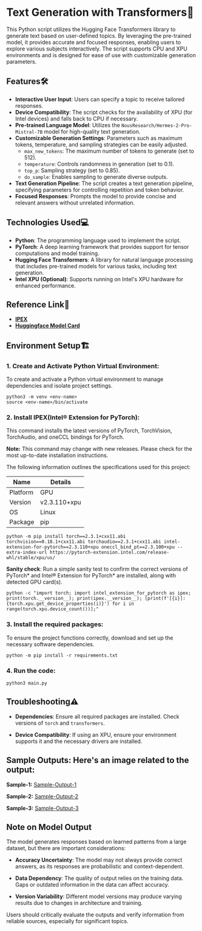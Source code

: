 # Text Generation with Transformers📝
This Python script utilizes the Hugging Face Transformers library to generate text based on user-defined topics. By leveraging the pre-trained model, it provides accurate and focused responses, enabling users to explore various subjects interactively. The script supports CPU and XPU environments and is designed for ease of use with customizable generation parameters.

## Features🛠️

- **Interactive User Input**: Users can specify a topic to receive tailored responses.
- **Device Compatibility**: The script checks for the availability of XPU (for Intel devices) and falls back to CPU if necessary.
- **Pre-trained Language Model**: Utilizes the `NousResearch/Hermes-2-Pro-Mistral-7B` model for high-quality text generation.
- **Customizable Generation Settings**: Parameters such as maximum tokens, temperature, and sampling strategies can be easily adjusted.
    - `max_new_tokens`: The maximum number of tokens to generate (set to 512).
    - `temperature`: Controls randomness in generation (set to 0.1).
    - `top_p`: Sampling strategy (set to 0.85).
    - `do_sample`: Enables sampling to generate diverse outputs.
- **Text Generation Pipeline**: The script creates a text generation pipeline, specifying parameters for controlling repetition and token behavior.
- **Focused Responses**: Prompts the model to provide concise and relevant answers without unrelated information.

## Technologies Used💻

- **Python**: The programming language used to implement the script.
- **PyTorch**: A deep learning framework that provides support for tensor computations and model training.
- **Hugging Face Transformers**: A library for natural language processing that includes pre-trained models for various tasks, including text generation.
- **Intel XPU (Optional)**: Supports running on Intel's XPU hardware for enhanced performance.

## Reference Link🔗

- **[IPEX](https://intel.github.io/intel-extension-for-pytorch/#installation?request=platform)**
- **[Huggingface Model Card](https://huggingface.co/NousResearch/Hermes-2-Pro-Mistral-7B)**

## Environment Setup🏗️

### 1. Create and Activate Python Virtual Environment: 
  To create and activate a Python virtual environment to manage dependencies and isolate project settings.
    
    python3 -m venv <env-name>
    source <env-name>/bin/activate

### 2. Install IPEX(Intel® Extension for PyTorch):
  This command installs the latest versions of PyTorch, TorchVision, TorchAudio, and oneCCL bindings for PyTorch.

**Note:** This command may change with new releases. Please check for the most up-to-date installation instructions.

The following information outlines the specifications used for this project:

| Name      | Details                   |
|-----------|---------------------------|
| Platform  | GPU                       |
| Version   | v2.3.110+xpu             |
| OS        | Linux                     |
| Package   | pip                       |


    python -m pip install torch==2.3.1+cxx11.abi torchvision==0.18.1+cxx11.abi torchaudio==2.3.1+cxx11.abi intel-extension-for-pytorch==2.3.110+xpu oneccl_bind_pt==2.3.100+xpu --extra-index-url https://pytorch-extension.intel.com/release-whl/stable/xpu/us/

**Sanity check**:
    Run a simple sanity test to confirm the correct versions of PyTorch* and Intel® Extension for PyTorch* are installed, along with detected GPU card(s).

    python -c "import torch; import intel_extension_for_pytorch as ipex; print(torch.__version__); print(ipex.__version__); [print(f'[{i}]: {torch.xpu.get_device_properties(i)}') for i in range(torch.xpu.device_count())];"

### 3. Install the required packages:
To ensure the project functions correctly, download and set up the necessary software dependencies.

    python -m pip install -r requirements.txt

### 4. Run the code:
    python3 main.py
    
## Troubleshooting⚠️

- **Dependencies**: Ensure all required packages are installed. Check versions of `torch` and `transformers`.

- **Device Compatibility**: If using an XPU, ensure your environment supports it and the necessary drivers are installed.

## Sample Outputs: Here's an image related to the output:
**Sample-1:**
[Sample-Output-1](https://github.com/AryanKarumuri/Gen-AI-Projects/blob/main/2.Text-Generation/Project-1/Output-Samples/sample-1.png)

**Sample-2:**
[Sample-Output-2](https://github.com/AryanKarumuri/Gen-AI-Projects/blob/main/2.Text-Generation/Project-1/Output-Samples/sample-2.png)

**Sample-3:**
[Sample-Output-3](https://github.com/AryanKarumuri/Gen-AI-Projects/blob/main/2.Text-Generation/Project-1/Output-Samples/sample-3.png)

 
## Note on Model Output

The model generates responses based on learned patterns from a large dataset, but there are important considerations:

- **Accuracy Uncertainty**: The model may not always provide correct answers, as its responses are probabilistic and context-dependent.

- **Data Dependency**: The quality of output relies on the training data. Gaps or outdated information in the data can affect accuracy.

- **Version Variability**: Different model versions may produce varying results due to changes in architecture and training.

Users should critically evaluate the outputs and verify information from reliable sources, especially for significant topics.
